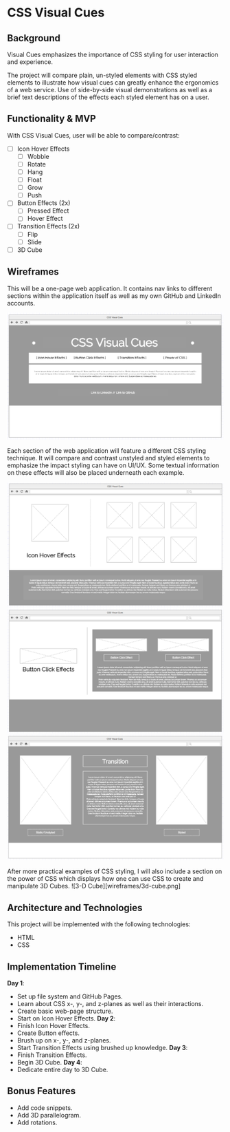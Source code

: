 # CSS Visual Cues
## Background
Visual Cues emphasizes the importance of CSS styling for user interaction and experience.

The project will compare plain, un-styled elements with CSS styled elements to illustrate how visual cues can greatly enhance the ergonomics of a web service. Use of side-by-side visual demonstrations as well as a brief text descriptions of the effects each styled element has on a user.

## Functionality & MVP
With CSS Visual Cues, user will be able to compare/contrast:
- [ ] Icon Hover Effects
  - [ ] Wobble
  - [ ] Rotate
  - [ ] Hang
  - [ ] Float
  - [ ] Grow
  - [ ] Push
- [ ] Button Effects (2x)
  - [ ] Pressed Effect
  - [ ] Hover Effect
- [ ] Transition Effects (2x)
  - [ ] Flip
  - [ ] Slide
- [ ] 3D Cube

## Wireframes
This will be a one-page web application. It contains nav links to different sections within the application itself as well as my own GitHub and LinkedIn accounts.

![Landing Page](wireframes/landing.png)

Each section of the web application will feature a different CSS styling technique. It will compare and contrast unstyled and styled elements to emphasize the impact styling can have on UI/UX. Some textual information on these effects will also be placed underneath each example.

![Icon Hover Effects](wireframes/icon-hover-effects.png)
![Button Effects](wireframes/button-click-effects.png)
![Transition Effects](wireframes/transition-effects.png)

After more practical examples of CSS styling, I will also include a section on the power of CSS which displays how one can use CSS to create and manipulate 3D Cubes.
![3-D Cube][wireframes/3d-cube.png]

## Architecture and Technologies
This project will be implemented with the following technologies:
- HTML
- CSS

## Implementation Timeline
**Day 1**:
  - Set up file system and GitHub Pages.
  - Learn about CSS x-, y-, and z-planes as well as their interactions.
  - Create basic web-page structure.
  - Start on Icon Hover Effects.
**Day 2**:
  - Finish Icon Hover Effects.
  - Create Button effects.
  - Brush up on x-, y-, and z-planes.
  - Start Transition Effects using brushed up knowledge.
**Day 3**:
  - Finish Transition Effects.
  - Begin 3D Cube.
**Day 4**:
  - Dedicate entire day to 3D Cube.

## Bonus Features
- Add code snippets.
- Add 3D parallelogram.
- Add rotations.
